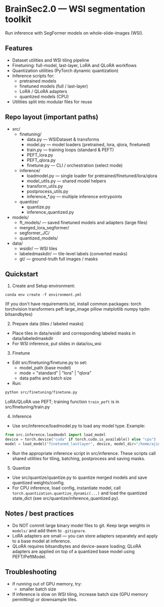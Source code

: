 # BrainSec2.0 — WSI segmentation toolkit

Run inference with SegFormer models on whole-slide-images (WSI).

## Features
- Dataset utilities and WSI tiling pipeline
- Finetuning: full-model, last-layer, LoRA and QLoRA workflows
- Quantization utilities (PyTorch dynamic quantization)
- Inference scripts for:
  - pretrained models
  - finetuned models (full / last-layer)
  - LoRA / QLoRA adapters
  - quantized models (CPU)
- Utilities split into modular files for reuse

## Repo layout (important paths)
- src/
  - finetuning/
    - data.py            — WSIDataset & transforms
    - model.py           — model loaders (pretrained, lora, qlora, finetuned)
    - train.py           — training loops (standard & PEFT)
    - PEFT_lora.py
    - PEFT_qlora.py
    - finetune.py        — CLI / orchestration (select mode)
  - inference/
    - loadmodel.py       — single loader for pretrained/finetuned/lora/qlora
    - model_utils.py     — shared model helpers
    - transform_utils.py
    - postprocess_utils.py
    - inference_*.py     — multiple inference entrypoints
  - quantize/
    - quantize.py
    - inference_quantized.py
- models/
  - ft_models/           — saved finetuned models and adapters (large files)
  - merged_lora_segformer/
  - segformer_JC/
  - quantized_models/
- data/
  - wsidir/              — WSI tiles
  - labeledmaskdir/      — tile-level labels (converted masks)
  - gt/                  — ground-truth full images / masks

## Quickstart

1. Create and Setup environment:
```
conda env create -f environment.yml
```
(If you don't have requirements.txt, install common packages: torch torchvision transformers peft large_image pillow matplotlib numpy tqdm bitsandbytes)

2. Prepare data (tiles / labeled masks)
- Place tiles in data/wsidir and corresponding labeled masks in data/labeledmaskdir
- For WSI inference, put slides in data/iou_wsi

3. Finetune
- Edit src/finetuning/finetune.py to set:
  - model_path (base model)
  - mode = "standard" | "lora" | "qlora"
  - data paths and batch size
- Run:
```bash
python src/finetuning/finetune.py
```
LoRA/QLoRA use PEFT; training function `train_peft` is in src/finetuning/train.py

4. Inference
- Use src/inference/loadmodel.py to load any model type. Example:
```python
from src.inference.loadmodel import load_model
device = torch.device("cuda" if torch.cuda.is_available() else "cpu")
model = load_model("finetuned_lastlayer", device, model_dir="/home/ajinkya/segmentation/BrainSec2.0/models/ft_models/finetuned_lastlayer", state_dict_path="<pth_path>")
```
- Run the appropriate inference script in src/inference. These scripts call shared utilities for tiling, batching, postprocess and saving masks.

5. Quantize
- Use src/quantize/quantize.py to quantize merged models and save quantized weights/config.
- For CPU inference, load config, instantiate model, call `torch.quantization.quantize_dynamic(...)` and load the quantized state_dict (see src/quantize/inference_quantized.py).

## Notes / best practices
- Do NOT commit large binary model files to git. Keep large weights in `models/` and add them to `.gitignore`.
- LoRA adapters are small — you can store adapters separately and apply to a base model at inference.
- QLoRA requires bitsandbytes and device-aware loading; QLoRA adapters are applied on top of a quantized base model using PEFT/PeftModel.


## Troubleshooting
- If running out of GPU memory, try:
  - smaller batch size
- If inference is slow on WSI tiling, increase batch size (GPU memory permitting) or downsample tiles.

